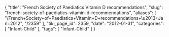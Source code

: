 {
    "title": "French Society of Paediatics Vitamin D recommendations",
    "slug": "french-society-of-paediatics-vitamin-d-recommendations",
    "aliases": [
        "/French+Society+of+Paediatics+Vitamin+D+recommendations+\u2013+Jan+2012",
        "/2359"
    ],
    "tiki_page_id": 2359,
    "date": "2012-01-31",
    "categories": [
        "Infant-Child"
    ],
    "tags": [
        "Infant-Child"
    ]
}